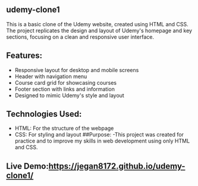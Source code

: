 ## udemy-clone1
This is a basic clone of the Udemy website, created using HTML and CSS. The project replicates the design and layout of Udemy's homepage and key sections, focusing on a clean and responsive user interface.

## Features:
- Responsive layout for desktop and mobile screens
- Header with navigation menu
- Course card grid for showcasing courses
- Footer section with links and information
- Designed to mimic Udemy's style and layout

## Technologies Used:
- HTML: For the structure of the webpage
- CSS: For styling and layout
##Purpose:
-This project was created for practice and to improve my skills in web development using only HTML and CSS.

## Live Demo:https://jegan8172.github.io/udemy-clone1/

